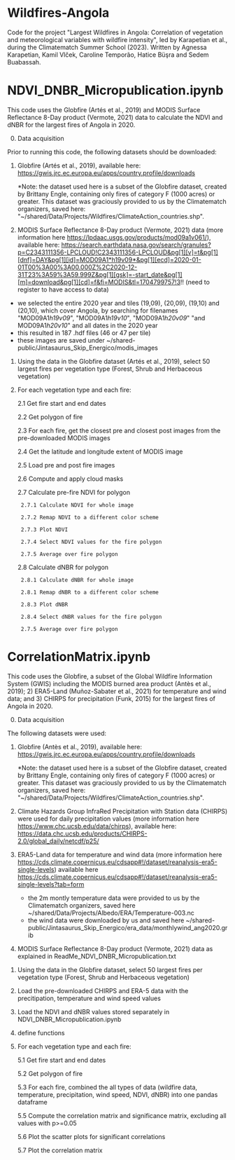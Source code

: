 # Wildfires-Angola
Code for the project "Largest Wildfires in Angola: Correlation of vegetation and meteorological variables with wildfire intensity", led by Karapetian et al., during the Climatematch Summer School (2023). Written by Agnessa Karapetian, Kamil Vlček, Caroline Temporão, Hatice Büşra and Sedem Buabassah. 

# NDVI_DNBR_Micropublication.ipynb

This code uses the Globfire (Artés et al., 2019) and MODIS Surface Reflectance 8-Day product (Vermote, 2021) data to calculate the NDVI and dNBR for the largest fires of Angola in 2020.

0. Data acquisition 

Prior to running this code, the following datasets should be downloaded: 

1) Globfire (Artés et al., 2019), available here: https://gwis.jrc.ec.europa.eu/apps/country.profile/downloads

   *Note: the dataset used here is a subset of the Globfire dataset, created by Brittany Engle, containing only 
   fires of category F (1000 acres) or greater. This dataset was graciously provided to us by the Climatematch    organizers, saved here: "~/shared/Data/Projects/Wildfires/ClimateAction_countries.shp".


2) MODIS Surface Reflectance 8-Day product (Vermote, 2021) data (more information here https://lpdaac.usgs.gov/products/mod09a1v061/), available here: https://search.earthdata.nasa.gov/search/granules?p=C2343111356-LPCLOUD!C2343111356-LPCLOUD&pg[1][v]=t&pg[1][dnf]=DAY&pg[1][id]=MOD09A1*h19v09*&pg[1][ecd]=2020-01-01T00%3A00%3A00.000Z%2C2020-12-31T23%3A59%3A59.999Z&pg[1][gsk]=-start_date&pg[1][m]=download&pg[1][cd]=f&fi=MODIS&tl=1704799757!3!! (need to register to have access to data)
 
  - we selected the entire 2020 year and tiles (19,09), (20,09), (19,10) and (20,10), which cover Angola, by searching for filenames "MOD09A1*h19v09*", "MOD09A1*h19v10*", "MOD09A1*h20v09*" "and MOD09A1*h20v10*" and all dates in the 2020 year  
  - this resulted in 187 .hdf files (46 or 47 per tile)
  - these images are saved under ~/shared-public/Jintasaurus_Skip_Energico/modis_images 

1. Using the data in the Globfire dataset (Artés et al., 2019), select 50 largest fires per vegetation type (Forest, Shrub and Herbaceous vegetation)

2. For each vegetation type and each fire:

    2.1 Get fire start and end dates 
    
    2.2 Get polygon of fire
    
    2.3 For each fire, get the closest pre and closest post images from the pre-downloaded MODIS images
    
    2.4 Get the latitude and longitude extent of MODIS image
    
    2.5 Load pre and post fire images
    
    2.6 Compute and apply cloud masks
    
    2.7 Calculate pre-fire NDVI for polygon
    
        2.7.1 Calculate NDVI for whole image
        
        2.7.2 Remap NDVI to a different color scheme
        
        2.7.3 Plot NDVI 
        
        2.7.4 Select NDVI values for the fire polygon 
        
        2.7.5 Average over fire polygon 
        
    2.8 Calculate dNBR for polygon 
    
        2.8.1 Calculate dNBR for whole image
        
        2.8.1 Remap dNBR to a different color scheme
        
        2.8.3 Plot dNBR
        
        2.8.4 Select dNBR values for the fire polygon
        
        2.7.5 Average over fire polygon

# CorrelationMatrix.ipynb

This code uses the Globfire, a subset of the Global Wildfire Information System (GWIS) including the MODIS burned area product (Antès et al., 2019); 2) ERA5-Land (Muñoz-Sabater et al., 2021) for temperature and wind data; and 3) CHIRPS for precipitation (Funk, 2015) for the largest fires of Angola in 2020.

0. Data acquisition 

The following datasets were used: 

1) Globfire (Antès et al., 2019), available here: https://gwis.jrc.ec.europa.eu/apps/country.profile/downloads

   *Note: the dataset used here is a subset of the Globfire dataset, created by Brittany Engle, containing only 
   fires of category F (1000 acres) or greater. This dataset was graciously provided to us by the Climatematch organizers, saved here: "~/shared/Data/Projects/Wildfires/ClimateAction_countries.shp".

2) Climate Hazards Group InfraRed Precipitation with Station data (CHIRPS) were used for daily precipitation values (more information here https://www.chc.ucsb.edu/data/chirps), available here: https://data.chc.ucsb.edu/products/CHIRPS-2.0/global_daily/netcdf/p25/

	
3) ERA5-Land data for temperature and wind data (more information here https://cds.climate.copernicus.eu/cdsapp#!/dataset/reanalysis-era5-single-levels) available here https://cds.climate.copernicus.eu/cdsapp#!/dataset/reanalysis-era5-single-levels?tab=form 
	- the 2m montly temperature data were provided to us by the Climatematch organizers, saved here ~/shared/Data/Projects/Albedo/ERA/Temperature-003.nc		
	- the wind data were downloaded by us and saved here ~/shared-public/Jintasaurus_Skip_Energico/era_data/monthlywind_ang2020.grib

4) MODIS Surface Reflectance 8-Day product (Vermote, 2021) data as explained in ReadMe_NDVI_DNBR_Micropublication.txt 
	
1. Using the data in the Globfire dataset, select 50 largest fires per vegetation type (Forest, Shrub and Herbaceous vegetation)

2. Load the pre-downloaded CHIRPS and ERA-5 data with the precitipation, temperature and wind speed values

3. Load the NDVI and dNBR values stored separately in NDVI_DNBR_Micropublication.ipynb

4. define functions

5. For each vegetation type and each fire:

    5.1 Get fire start and end dates 
    
    5.2 Get polygon of fire
    
    5.3 For each fire, combined the all types of data (wildfire data, temperature, precipitation, wind speed, NDVI, dNBR) into one pandas dataframe   
   
    5.5 Compute the correlation matrix and significance matrix, excluding all values with p>=0.05
    
    5.6 Plot the scatter plots for significant correlations
	    
    5.7 Plot the correlation matrix
    
        

